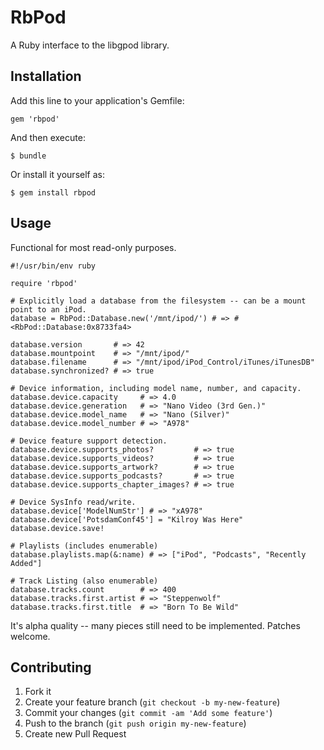 # RbPod

A Ruby interface to the libgpod library.

## Installation

Add this line to your application's Gemfile:

    gem 'rbpod'

And then execute:

    $ bundle

Or install it yourself as:

    $ gem install rbpod

## Usage

Functional for most read-only purposes.

    #!/usr/bin/env ruby

    require 'rbpod'

    # Explicitly load a database from the filesystem -- can be a mount point to an iPod.
    database = RbPod::Database.new('/mnt/ipod/') # => #<RbPod::Database:0x8733fa4>

    database.version       # => 42
    database.mountpoint    # => "/mnt/ipod/"
    database.filename      # => "/mnt/ipod/iPod_Control/iTunes/iTunesDB"
    database.synchronized? # => true

    # Device information, including model name, number, and capacity.
    database.device.capacity     # => 4.0
    database.device.generation   # => "Nano Video (3rd Gen.)"
    database.device.model_name   # => "Nano (Silver)"
    database.device.model_number # => "A978"

    # Device feature support detection.
    database.device.supports_photos?         # => true
    database.device.supports_videos?         # => true
    database.device.supports_artwork?        # => true
    database.device.supports_podcasts?       # => true
    database.device.supports_chapter_images? # => true

    # Device SysInfo read/write.
    database.device['ModelNumStr'] # => "xA978"
    database.device['PotsdamConf45'] = "Kilroy Was Here"
    database.device.save!

    # Playlists (includes enumerable)
    database.playlists.map(&:name) # => ["iPod", "Podcasts", "Recently Added"]

    # Track Listing (also enumerable)
    database.tracks.count        # => 400
    database.tracks.first.artist # => "Steppenwolf"
    database.tracks.first.title  # => "Born To Be Wild"

It's alpha quality -- many pieces still need to be implemented. Patches welcome.

## Contributing

1. Fork it
2. Create your feature branch (`git checkout -b my-new-feature`)
3. Commit your changes (`git commit -am 'Add some feature'`)
4. Push to the branch (`git push origin my-new-feature`)
5. Create new Pull Request
